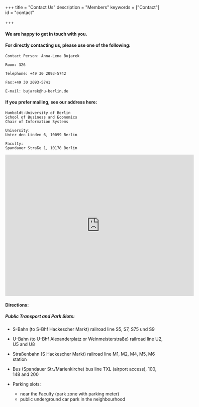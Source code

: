 +++
title = "Contact Us"
description = "Members"
keywords = ["Contact"]
id = "contact"

+++


#### We are happy to get in touch with you.
#### For directly contacting us, please use one of the following:


	Contact Person: Anna-Lena Bujarek
	
	Room: 326 
	
	Telephone: +49 30 2093-5742

	Fax:+49 30 2093-5741

	E-mail: bujarek@hu-berlin.de

	
	

#### If you prefer mailing, see our address here:

	Humboldt-University of Berlin
	School of Business and Economics
	Chair of Information Systems

	University:
	Unter den Linden 6, 10099 Berlin

	Faculty:
	Spandauer Straße 1, 10178 Berlin




<iframe src="https://www.google.com/maps/embed?pb=!1m18!1m12!1m3!1d2427.6840195716777!2d13.400533030230742!3d52.52105724400215!2m3!1f0!2f0!3f0!3m2!1i1024!2i768!4f13.1!3m3!1m2!1s0x47a851de329b8e7d%3A0xadcc972296da0958!2sWirtschaftswissenschaftliche+Fakult%C3%A4t%2C+Spandauer+Str.+1%2C+10178+Berlin!5e0!3m2!1sde!2sde!4v1515236980447" width="600" height="450" frameborder="0" style="border:0" allowfullscreen></iframe>

#### Directions: 

##### Public Transport and Park Slots:

- S-Bahn (to S-Bhf Hackescher Markt)  railroad line S5, S7, S75 und S9 
 
- U-Bahn (to U-Bhf Alexanderplatz or Weinmeisterstraße) railroad line U2, U5 and U8
 
- Straßenbahn (S Hackescher Markt) railroad line M1, M2, M4, M5, M6 station
 
- Bus (Spandauer Str./Marienkirche) bus line TXL (airport access), 100, 148 and 200

- Parking slots:
	- near the Faculty (park zone with parking meter)
	- public underground car park in the neighbourhood